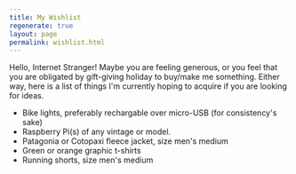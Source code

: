 ```yaml
---
title: My Wishlist
regenerate: true
layout: page
permalink: wishlist.html
---
```


Hello, Internet Stranger! Maybe you are feeling generous, or you feel that you are obligated by gift-giving holiday to buy/make me something. Either way, here is a list of things I'm currently hoping to acquire if you are looking for ideas.

- Bike lights, preferably rechargable over micro-USB (for consistency's sake)
- Raspberry Pi(s) of any vintage or model. 
- Patagonia or Cotopaxi fleece jacket, size men's medium
- Green or orange graphic t-shirts
- Running shorts, size men's medium

